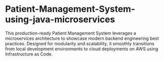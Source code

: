 # Patient-Management-System-using-java-microservices
This production-ready Patient Management System leverages a microservices architecture to showcase modern backend engineering best practices. Designed for modularity and scalability, it smoothly transitions from local development environments to cloud deployments on AWS using Infrastructure as Code.
